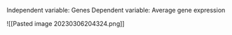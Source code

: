 Independent variable: Genes
Dependent variable: Average gene expression



![[Pasted image 20230306204324.png]]
